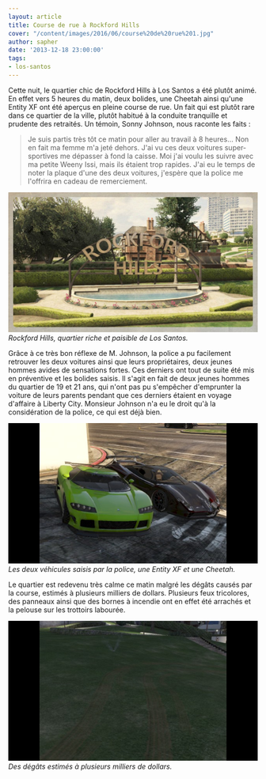 ```yaml
---
layout: article
title: Course de rue à Rockford Hills
cover: "/content/images/2016/06/course%20de%20rue%201.jpg"
author: sapher
date: '2013-12-18 23:00:00'
tags:
- los-santos
---
```


Cette nuit, le quartier chic de Rockford Hills à Los Santos a été plutôt animé. En effet vers 5 heures du matin, deux bolides, une Cheetah ainsi qu'une Entity XF ont été aperçus en pleine course de rue. Un fait qui est plutôt rare dans ce quartier de la ville, plutôt habitué à la conduite tranquille et prudente des retraités. Un témoin, Sonny Johnson, nous raconte les faits :

> Je suis partis très tôt ce matin pour aller au travail à 8 heures... Non en fait ma femme m'a jeté dehors. J'ai vu ces deux voitures super-sportives me dépasser à fond la caisse. Moi j'ai voulu les suivre avec ma petite Weeny Issi, mais ils étaient trop rapides. J'ai eu le temps de noter la plaque d'une des deux voitures, j'espère que la police me l'offrira en cadeau de remerciement.

![Rockford Hills, quartier riche et paisible de Los Santos.](/content/images/2016/06/Neighborhood-rockford-hills.jpg)
_Rockford Hills, quartier riche et paisible de Los Santos._

Grâce à ce très bon réflexe de M. Johnson, la police a pu facilement retrouver les deux voitures ainsi que leurs propriétaires, deux jeunes hommes avides de sensations fortes. Ces derniers ont tout de suite été mis en préventive et les bolides saisis. Il s'agit en fait de deux jeunes hommes du quartier de 19 et 21 ans, qui n'ont pas pu s'empêcher d'emprunter la voiture de leurs parents pendant que ces derniers étaient en voyage d'affaire à Liberty City. Monsieur Johnson n'a eu le droit qu'à la considération de la police, ce qui est déjà bien.

![Les deux véhicules saisis par la police, une Entity XF et une Cheetah.](/content/images/2016/06/course%20de%20rue%201_0.jpg)
_Les deux véhicules saisis par la police, une Entity XF et une Cheetah._

Le quartier est redevenu très calme ce matin malgré les dégâts causés par la course, estimés à plusieurs milliers de dollars. Plusieurs feux tricolores, des panneaux ainsi que des bornes à incendie ont en effet été arrachés et la pelouse sur les trottoirs labourée.

![Des dégâts estimés à plusieurs milliers de dollars.](/content/images/2016/06/Course%20de%20rue%202.jpg)
_Des dégâts estimés à plusieurs milliers de dollars._

<!--kg-card-end: markdown-->
